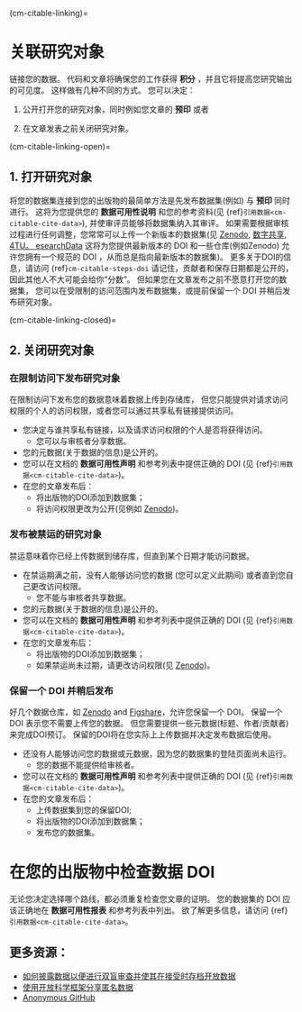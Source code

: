(cm-citable-linking)=

# 关联研究对象

链接您的数据。 代码和文章将确保您的工作获得 **积分** ，并且它将提高您研究输出的可见度。 这样做有几种不同的方式。 您可以决定：

1) 公开打开您的研究对象，同时例如您文章的 **预印** 或者

2) 在文章发表之前关闭研究对象。

(cm-citable-linking-open)=
## 1. 打开研究对象

将您的数据集连接到您的出版物的最简单方法是先发布数据集(例如) 与 **预印** 同时进行。 这将为您提供您的 **数据可用性说明** 和您的参考资料(见 {ref}`引用数据<cm-citable-cite-data>`), 并使审评员能够将数据集纳入其审评。 如果需要根据审核过程进行任何调整，您常常可以上传一个新版本的数据集(见 [Zenodo](https://zenodo.org/), [数字共享](https://figshare.com/), [4TU。 esearchData](https://data.4tu.nl/info//en/) 这将为您提供最新版本的 DOI 和一些仓库(例如Zenodo) 允许您拥有一个规范的 DOI ，从而总是指向最新版本的数据集)。 更多关于DOI的信息，请访问 {ref}`cm-citable-steps-doi` 请记住，贡献者和保存日期都是公开的，因此其他人不大可能会给你“分数”。 但如果您在文章发布之前不愿意打开您的数据集， 您可以在受限制的访问范围内发布数据集，或提前保留一个 DOI 并稍后发布研究对象。

(cm-citable-linking-closed)=
## 2. 关闭研究对象

### 在限制访问下发布研究对象

在限制访问下发布您的数据意味着数据上传到存储库， 但您只能提供对请求访问权限的个人的访问权限，或者您可以通过共享私有链接提供访问。
* 您决定与谁共享私有链接，以及请求访问权限的个人是否将获得访问。
    * 您可以与审核者分享数据。
* 您的元数据(关于数据的信息)是公开的。
* 您可以在文档的 **数据可用性声明** 和参考列表中提供正确的 DOI (见 {ref}`引用数据<cm-citable-cite-data>`)。
* 在您的文章发布后：
    * 将出版物的DOI添加到数据集；
    * 将访问权限更改为公开(见例如 [Zenodo](https://zenodo.org/))。

### 发布被禁运的研究对象

禁运意味着你已经上传数据到储存库，但直到某个日期才能访问数据。
* 在禁运期满之前，没有人能够访问您的数据 (您可以定义此期间) 或者直到您自己更改访问权限。
    * 您不能与审核者共享数据。
* 您的元数据(关于数据的信息)是公开的。
* 您可以在文档的 **数据可用性声明** 和参考列表中提供正确的 DOI (见 {ref}`引用数据<cm-citable-cite-data>`)。
* 在您的文章发布后：
    * 将出版物的DOI添加到数据集；
    * 如果禁运尚未过期，请更改访问权限(见 [Zenodo](https://zenodo.org/))。

### 保留一个 DOI 并稍后发布

好几个数据仓库，如 [Zenodo](https://zenodo.org/) and [Figshare](https://figshare.com/)，允许您保留一个 DOI。 保留一个 DOI 表示您不需要上传您的数据。 但您需要提供一些元数据(标题、作者/贡献者)来完成DOI预订。 保留的DOI将在您实际上上传数据并决定发布数据后使用。
* 还没有人能够访问您的数据或元数据，因为您的数据集的登陆页面尚未运行。
    * 您的数据不能提供给审核者。
* 您可以在文档的 **数据可用性声明** 和参考列表中提供正确的 DOI (见 {ref}`引用数据<cm-citable-cite-data>`)。
* 在您的文章发布后：
    * 上传数据集到您的保留DOI;
    * 将出版物的DOI添加到数据集；
    * 发布您的数据集。

# 在您的出版物中检查数据 DOI

无论您决定选择哪个路线，都必须重复检查您文章的证明。 您的数据集的 DOI 应该正确地在 **数据可用性报表** 和参考列表中列出。 欲了解更多信息，请访问 {ref}`引用数据<cm-citable-cite-data>`。


## 更多资源：

* [如何披露数据以便进行双盲审查并使其在接受时存档开放数据](https://ineed.coffee/5205/how-to-disclose-data-for-double-blind-review-and-make-it-archived-open-data-upon-acceptance/)
* [使用开放科学框架分享匿名数据](https://help.osf.io/hc/en-us/articles/360019930333-Create-a-View-only-Link-for-a-Project)
* [Anonymous GitHub](https://anonymous.4open.science/)
